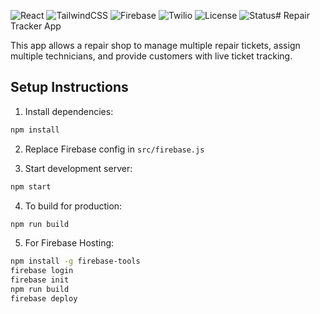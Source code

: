 ![React](https://img.shields.io/badge/Built_with-React-61DAFB?logo=react&logoColor=white)
![TailwindCSS](https://img.shields.io/badge/Styled_with-TailwindCSS-38B2AC?logo=tailwindcss&logoColor=white)
![Firebase](https://img.shields.io/badge/Backend-Firebase-FFCA28?logo=firebase&logoColor=black)
![Twilio](https://img.shields.io/badge/SMS_Tool-Twilio-F22F46?logo=twilio&logoColor=white)
![License](https://img.shields.io/badge/License-MIT-blue.svg)
![Status](https://img.shields.io/badge/Status-Active-brightgreen)# Repair Tracker App

This app allows a repair shop to manage multiple repair tickets, assign multiple technicians, and provide customers with live ticket tracking.

## Setup Instructions

1. Install dependencies:
```bash
npm install
```

2. Replace Firebase config in `src/firebase.js`

3. Start development server:
```bash
npm start
```

4. To build for production:
```bash
npm run build
```

5. For Firebase Hosting:
```bash
npm install -g firebase-tools
firebase login
firebase init
npm run build
firebase deploy
```
